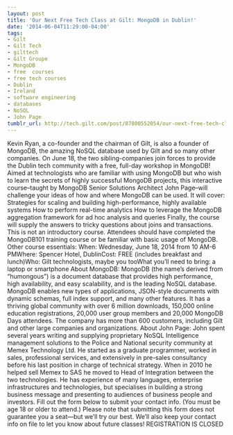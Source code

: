 ```yaml
---
layout: post
title: 'Our Next Free Tech Class at Gilt: MongoDB in Dublin!'
date: '2014-06-04T11:29:00-04:00'
tags:
- Gilt
- Gilt Tech
- gilttech
- Gilt Groupe
- MongoDB
- free  courses
- free tech courses
- Dublin
- Ireland
- software engineering
- databases
- NoSQL
- John Page
tumblr_url: http://tech.gilt.com/post/87800552054/our-next-free-tech-class-at-gilt-mongodb-in
---
```



Kevin Ryan, a co-founder and the chairman of Gilt, is also a founder of MongoDB, the amazing NoSQL database used by Gilt and so many other companies. On June 18, the two sibling-companies join forces to provide the Dublin tech community with a free, full-day workshop in MongoDB!
Aimed at technologists who are familiar with using MongoDB but who wish to learn the secrets of highly successful MongoDB projects, this interactive course–taught by MongoDB Senior Solutions Architect John Page–will challenge your ideas of how and where MongoDB can be used. It will cover:
Strategies for scaling and building high-performance, highly available systems
How to perform real-time analytics
How to leverage the MongoDB aggregation framework for ad hoc analysis and queries
Finally, the course will supply the answers to tricky questions about joins and transactions.
This is not an introductory course. Attendees should have completed the MongoDB101 training course or be familiar with basic usage of MongoDB. 
Other course essentials:
When: Wednesday, June 18, 2014 from 10 AM-6 PMWhere: Spencer Hotel, DublinCost: FREE (includes breakfast and lunch)Who: Gilt technologists, maybe you tooWhat you’ll need to bring: a laptop or smartphone
About MongoDB: MongoDB (the name’s derived from “humongous”) is a document database that provides high performance, high availability, and easy scalability, and is the leading NoSQL database. MongoDB enables new types of applications, JSON-style documents with dynamic schemas, full index support, and many other features. It has a thriving global community with over 6 million downloads, 150,000 online education registrations, 20,000 user group members and 20,000 MongoDB Days attendees. The company has more than 600 customers, including Gilt and other large companies and organizations.
About John Page: John spent several years writing and supplying proprietary NoSQL Intelligence management solutions to the Police and National security community at Memex Technology Ltd. He started as a graduate programmer, worked in sales, professional services, and extensively in pre-sales consultancy before his last position in charge of technical strategy. When in 2010 he helped sell Memex to SAS he moved to Head of Integration between the two technologies. He has experience of many languages, enterprise infrastructures and technologies, but specialises in building a strong business message and presenting to audiences of business people and investors.
Fill out the form below to submit your contact info. (You must be age 18 or older to attend.) Please note that submitting this form does not guarantee you a seat—but we’ll try our best. We’ll also keep your contact info on file to let you know about future classes!
REGISTRATION IS CLOSED
